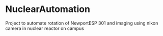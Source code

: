 # NuclearAutomation
Project to automate rotation of NewportESP 301 and imaging using nikon camera in nuclear reactor on campus
